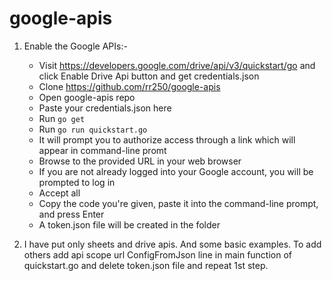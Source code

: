 # google-apis

1) Enable the Google APIs:- 
   * Visit https://developers.google.com/drive/api/v3/quickstart/go and click Enable Drive Api button and get credentials.json
   * Clone https://github.com/rr250/google-apis
   * Open google-apis repo
   * Paste your credentials.json here
   * Run ```go get```
   * Run ```go run quickstart.go```
   * It will prompt you to authorize access through a link which will appear in command-line promt
   * Browse to the provided URL in your web browser
   * If you are not already logged into your Google account, you will be prompted to log in
   * Accept all
   * Copy the code you're given, paste it into the command-line prompt, and press Enter
   * A token.json file will be created in the folder

2) I have put only sheets and drive apis. And some basic examples. To add others add api scope url ConfigFromJson line in main function of quickstart.go and delete token.json file and repeat 1st step.
